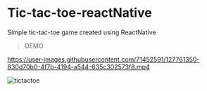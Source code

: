 # Tic-tac-toe-reactNative
Simple tic-tac-toe game created using ReactNative

>DEMO

https://user-images.githubusercontent.com/71452591/127761350-830d70b0-4f7b-4194-a544-635c302573f8.mp4


![tictactoe](https://user-images.githubusercontent.com/71452591/127760764-7d823b96-bcd2-4908-95a3-a6a2f3e6e68a.jpeg)
